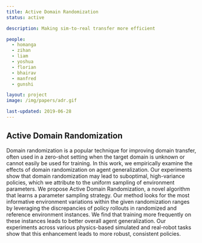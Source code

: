 ```yaml
---
title: Active Domain Randomization
status: active

description: Making sim-to-real transfer more efficient

people:
  - homanga
  - zihan
  - liam
  - yoshua
  - florian
  - bhairav
  - manfred
  - gunshi

layout: project
image: /img/papers/adr.gif

last-updated: 2019-06-28
---
```


## Active Domain Randomization

Domain randomization is a popular technique for improving domain transfer, often used in a zero-shot setting when the target domain is unknown or cannot easily be used for training. In this work, we empirically examine the effects of domain randomization on agent generalization. Our experiments show that domain randomization may lead to suboptimal, high-variance policies, which we attribute to the uniform sampling of environment parameters. We propose Active Domain Randomization, a novel algorithm that learns a parameter sampling strategy. Our method looks for the most informative environment variations within the given randomization ranges by leveraging the discrepancies of policy rollouts in randomized and reference environment instances. We find that training more frequently on these instances leads to better overall agent generalization. Our experiments across various physics-based simulated and real-robot tasks show that this enhancement leads to more robust, consistent policies.
